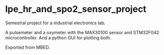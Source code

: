 # lpe_hr_and_spo2_sensor_project
Semestral project for a industrial electronics lab. 

A pulsemeter and a oxymeter with the MAX30100 sensor and STM32F042 microcontroller. And a python GUI for plotting both.

Exported from MBED.

